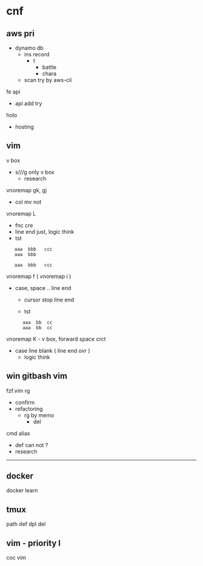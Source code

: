 
# cnf


## aws pri

- dynamo db
  - ins record
    - t
      - battle
      - chara
  - scan try by aws-cli


fe api
- api add try


holo
- hosting


## vim

v box
- s///g only v box
  - research


vnoremap gk, gj
- col mv not


vnoremap L 
- fnc cre
- line end just, logic think
- tst
```
   aaa  bbb   ccc
   aaa  bbb

   aaa  bbb   ccc
```


vnoremap f ( vnoremap i )
- case, space .. line end
  - cursor stop line end

  - tst
```
      aaa  bb  cc      
      aaa  bb  cc      
```


vnoremap K  -  v box, forward space crct
- case line blank ( line end ovr )
  - logic think


## win gitbash vim

fzf.vim rg
- confirm
- refactoring
  - rg by memo
    - del


cmd alias
- def can not ?
- research


---

## docker

docker learn


## tmux

path def dpl del


## vim  -  priority l

coc vim




